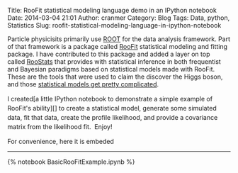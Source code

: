 Title: RooFit statistical modeling language demo in an IPython notebook
Date: 2014-03-04 21:01
Author: cranmer
Category: Blog
Tags: Data, python, Statistics
Slug: roofit-statistical-modeling-language-in-ipython-notebook

Particle physicisits primarily use [ROOT][] for the data analysis
framework. Part of that framework is a package
called [RooFit][] statistical modeling and fitting package. I have
contributed to this package and added a layer on top
called [RooStats][] that provides with statistical inference in both
frequentist and Bayesian paradigms based on statistical models made with
RooFit. These are the tools that were used to claim the discover the
Higgs boson, and those [statistical models get pretty complicated][].

<span style="line-height: 1.5em;">I created</span>[a little IPython
notebook to demonstrate a simple example of RooFit's ability][]<span
style="line-height: 1.5em;"> to create a statistical model, generate
some simulated data, fit that data, create the profile likelihood, and
provide a covariance matrix from the likelihood fit.  Enjoy!</span>

For convenience, here it is embeded
- - - 
{% notebook BasicRooFitExample.ipynb %}

  [ROOT]: http://root.cern.ch/
  [RooFit]: http://root.cern.ch/drupal/content/users-guide#roofit
  [RooStats]: https://twiki.cern.ch/twiki/bin/view/RooStats/WebHome
  [statistical models get pretty complicated]: http://blogs.discovermagazine.com/cosmicvariance/2011/12/08/making-the-higgs-sausage/?utm_source=feedburner&utm_medium=feed&utm_campaign=Feed%3A+CosmicVariance+%28Cosmic+Variance%29#.UxFW0NyrvlI
